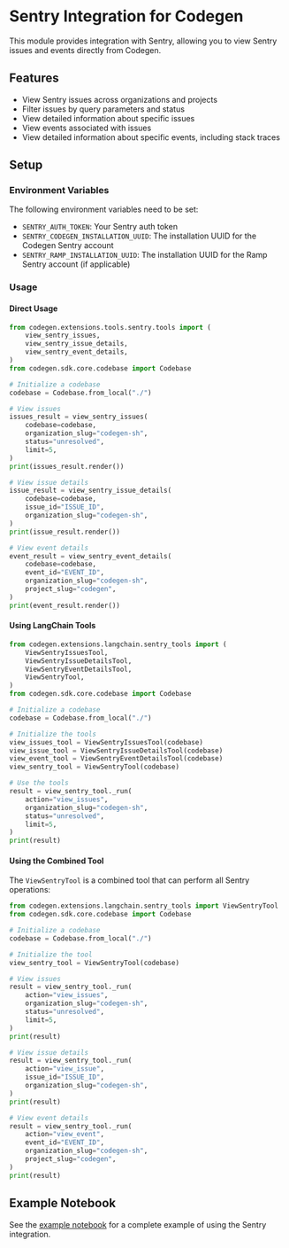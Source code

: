 # Sentry Integration for Codegen

This module provides integration with Sentry, allowing you to view Sentry issues and events directly from Codegen.

## Features

- View Sentry issues across organizations and projects
- Filter issues by query parameters and status
- View detailed information about specific issues
- View events associated with issues
- View detailed information about specific events, including stack traces

## Setup

### Environment Variables

The following environment variables need to be set:

- `SENTRY_AUTH_TOKEN`: Your Sentry auth token
- `SENTRY_CODEGEN_INSTALLATION_UUID`: The installation UUID for the Codegen Sentry account
- `SENTRY_RAMP_INSTALLATION_UUID`: The installation UUID for the Ramp Sentry account (if applicable)

### Usage

#### Direct Usage

```python
from codegen.extensions.tools.sentry.tools import (
    view_sentry_issues,
    view_sentry_issue_details,
    view_sentry_event_details,
)
from codegen.sdk.core.codebase import Codebase

# Initialize a codebase
codebase = Codebase.from_local("./")

# View issues
issues_result = view_sentry_issues(
    codebase=codebase,
    organization_slug="codegen-sh",
    status="unresolved",
    limit=5,
)
print(issues_result.render())

# View issue details
issue_result = view_sentry_issue_details(
    codebase=codebase,
    issue_id="ISSUE_ID",
    organization_slug="codegen-sh",
)
print(issue_result.render())

# View event details
event_result = view_sentry_event_details(
    codebase=codebase,
    event_id="EVENT_ID",
    organization_slug="codegen-sh",
    project_slug="codegen",
)
print(event_result.render())
```

#### Using LangChain Tools

```python
from codegen.extensions.langchain.sentry_tools import (
    ViewSentryIssuesTool,
    ViewSentryIssueDetailsTool,
    ViewSentryEventDetailsTool,
    ViewSentryTool,
)
from codegen.sdk.core.codebase import Codebase

# Initialize a codebase
codebase = Codebase.from_local("./")

# Initialize the tools
view_issues_tool = ViewSentryIssuesTool(codebase)
view_issue_tool = ViewSentryIssueDetailsTool(codebase)
view_event_tool = ViewSentryEventDetailsTool(codebase)
view_sentry_tool = ViewSentryTool(codebase)

# Use the tools
result = view_sentry_tool._run(
    action="view_issues",
    organization_slug="codegen-sh",
    status="unresolved",
    limit=5,
)
print(result)
```

#### Using the Combined Tool

The `ViewSentryTool` is a combined tool that can perform all Sentry operations:

```python
from codegen.extensions.langchain.sentry_tools import ViewSentryTool
from codegen.sdk.core.codebase import Codebase

# Initialize a codebase
codebase = Codebase.from_local("./")

# Initialize the tool
view_sentry_tool = ViewSentryTool(codebase)

# View issues
result = view_sentry_tool._run(
    action="view_issues",
    organization_slug="codegen-sh",
    status="unresolved",
    limit=5,
)
print(result)

# View issue details
result = view_sentry_tool._run(
    action="view_issue",
    issue_id="ISSUE_ID",
    organization_slug="codegen-sh",
)
print(result)

# View event details
result = view_sentry_tool._run(
    action="view_event",
    event_id="EVENT_ID",
    organization_slug="codegen-sh",
    project_slug="codegen",
)
print(result)
```

## Example Notebook

See the [example notebook](./example.ipynb) for a complete example of using the Sentry integration.